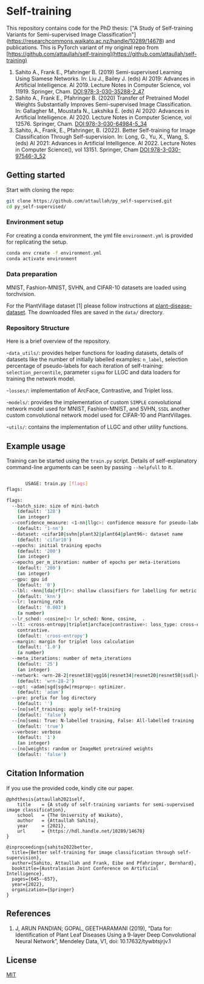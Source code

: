 # Self-training
This repository contains code for the PhD thesis: ["A Study of Self-training Variants for
Semi-supervised Image Classification"] (https://researchcommons.waikato.ac.nz/handle/10289/14678) and publications. This is PyTorch variant of my original repo from
[https://github.com/attaullah/self-training](https://github.com/attaullah/self-training)
1. Sahito A., Frank E., Pfahringer B. (2019) Semi-supervised Learning Using Siamese Networks. In: Liu J., Bailey J. 
(eds) AI 2019: Advances in Artificial Intelligence. AI 2019. Lecture Notes in Computer Science, vol 11919. Springer, 
Cham. [DOI:978-3-030-35288-2_47](https://link.springer.com/chapter/10.1007/978-3-030-35288-2_47) 
2. Sahito A., Frank E., Pfahringer B. (2020) Transfer of Pretrained Model Weights Substantially Improves Semi-supervised
Image Classification. In: Gallagher M., Moustafa N., Lakshika E. (eds) AI 2020: Advances in Artificial Intelligence.
AI 2020. Lecture Notes in Computer Science, vol 12576. Springer, Cham. 
[DOI:978-3-030-64984-5_34](https://doi.org/10.1007/978-3-030-64984-5_34)
3. Sahito, A., Frank, E., Pfahringer, B. (2022). Better Self-training for Image Classification Through Self-supervision. In: Long, G., Yu, X., Wang, S. (eds) AI 2021: Advances in Artificial Intelligence. AI 2022. Lecture Notes in Computer Science(), vol 13151. Springer, Cham 
[DOI:978-3-030-97546-3_52]([https://arxiv.org/abs/2109.00778](https://doi.org/10.1007/978-3-030-97546-3_52))

## Getting started
Start with cloning the repo:
```bash
git clone https://github.com/attaullah/py_self-supervised.git
cd py_self-supervised/
```
### Environment setup
For creating a conda environment,  the yml  file `environment.yml` is provided for replicating the setup.

```bash
conda env create -f environment.yml
conda activate environment
```

### Data preparation
MNIST, Fashion-MNIST, SVHN, and CIFAR-10 datasets are loaded using  torchvision. 

For the PlantVillage dataset [1] please follow instructions at
 [plant-disease-dataset](https://github.com/attaullah/downsampled-plant-disease-dataset). The downloaded files are  saved in the `data/` directory. 


### Repository Structure
Here is a brief overview of the repository.

-`data_utils/`: provides helper functions for loading datasets, details of  datasets like the number of initially labelled
examples: `n_label`, selection percentage of pseudo-labels for each iteration of self-training: `selection_percentile`,
parameter `sigma` for LLGC and data loaders for training the network model.

-`losses/`: implementation of ArcFace, Contrastive, and Triplet loss.

-`models/`: provides the implementation of custom `SIMPLE` convolutional network model used for MNIST, Fashion-MNIST, and 
SVHN, `SSDL` another custom convolutional network model used for CIFAR-10 and PlantVillages.

-`utils/`: contains the implementation of LLGC and other utility functions.


## Example usage
Training can be started using the `train.py` script. Details of self-explanatory command-line 
arguments can be seen by passing `--helpfull` to it.


```bash

       USAGE: train.py [flags]
flags:

flags:
  --batch_size: size of mini-batch
    (default: '128')
    (an integer)
  --confidence_measure: <1-nn|llgc>: confidence measure for pseudo-label selection.
    (default: '1-nn')
  --dataset: <cifar10|svhn|plant32|plant64|plant96>: dataset name
    (default: 'cifar10')
  --epochs: initial training epochs
    (default: '200')
    (an integer)
  --epochs_per_m_iteration: number of epochs per meta-iterations
    (default: '200')
    (an integer)
  --gpu: gpu id
    (default: '0')
  --lbl: <knn|lda|rf|lr>: shallow classifiers for labelling for metric learning losses
    (default: 'knn')
  --lr: learning_rate
    (default: '0.003')
    (a number)
  --lr_sched: <cosine|>: lr_sched: None, cosine,  .
  --lt: <cross-entropy|triplet|arcface|contrastive>: loss_type: cross-entropy, triplet,  arcface or
    contrastive.
    (default: 'cross-entropy')
  --margin: margin for triplet loss calculation
    (default: '1.0')
    (a number)
  --meta_iterations: number of meta_iterations
    (default: '25')
    (an integer)
  --network: <wrn-28-2|resnet18|vgg16|resnet34|resnet20|resnet50|ssdl|vit>: network architecture.
    (default: 'wrn-28-2')
  --opt: <adam|sgd|sgdw|rmsprop>: optimizer.
    (default: 'adam')
  --pre: prefix for log directory
    (default: '')
  --[no]self_training: apply self-training
    (default: 'false')
  --[no]semi: True: N-labelled training, False: All-labelled training
    (default: 'true')
  --verbose: verbose
    (default: '1')
    (an integer)
  --[no]weights: random or ImageNet pretrained weights
    (default: 'false')
 ```


## Citation Information 
If you use the provided code, kindly cite our paper.
```
@phdthesis{attaullah2021self,
    title    = {A study of self-training variants for semi-supervised image classification},
    school   = {The University of Waikato},
    author   = {Attaullah Sahito},
    year     = {2021}, 
    url      = {https://hdl.handle.net/10289/14678}
}

@inproceedings{sahito2022better,
  title={Better self-training for image classification through self-supervision},
  author={Sahito, Attaullah and Frank, Eibe and Pfahringer, Bernhard},
  booktitle={Australasian Joint Conference on Artificial Intelligence},
  pages={645--657},
  year={2022},
  organization={Springer}
}
```
## References
1. J, ARUN PANDIAN; GOPAL, GEETHARAMANI (2019), “Data for: Identification of Plant Leaf Diseases Using a 9-layer Deep 
Convolutional Neural Network”, Mendeley Data, V1, doi: 10.17632/tywbtsjrjv.1

## License
[MIT](https://choosealicense.com/licenses/mit/)
